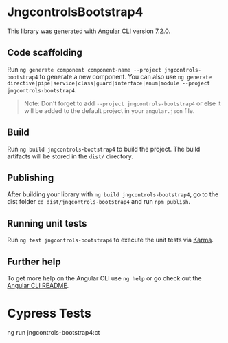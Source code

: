 # JngcontrolsBootstrap4

This library was generated with [Angular CLI](https://github.com/angular/angular-cli) version 7.2.0.

## Code scaffolding

Run `ng generate component component-name --project jngcontrols-bootstrap4` to generate a new component. You can also use `ng generate directive|pipe|service|class|guard|interface|enum|module --project jngcontrols-bootstrap4`.
> Note: Don't forget to add `--project jngcontrols-bootstrap4` or else it will be added to the default project in your `angular.json` file. 

## Build

Run `ng build jngcontrols-bootstrap4` to build the project. The build artifacts will be stored in the `dist/` directory.

## Publishing

After building your library with `ng build jngcontrols-bootstrap4`, go to the dist folder `cd dist/jngcontrols-bootstrap4` and run `npm publish`.

## Running unit tests

Run `ng test jngcontrols-bootstrap4` to execute the unit tests via [Karma](https://karma-runner.github.io).

## Further help

To get more help on the Angular CLI use `ng help` or go check out the [Angular CLI README](https://github.com/angular/angular-cli/blob/master/README.md).


# Cypress Tests

ng run jngcontrols-bootstrap4:ct

